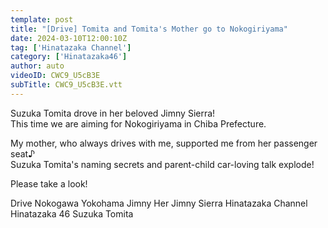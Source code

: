 ```yaml
---
template: post
title: "[Drive] Tomita and Tomita's Mother go to Nokogiriyama"
date: 2024-03-10T12:00:10Z
tag: ['Hinatazaka Channel']
category: ['Hinatazaka46']
author: auto 
videoID: CWC9_U5cB3E
subTitle: CWC9_U5cB3E.vtt
---
```

Suzuka Tomita drove in her beloved Jimny Sierra!  
This time we are aiming for Nokogiriyama in Chiba Prefecture.

My mother, who always drives with me, supported me from her passenger seat♪  
Suzuka Tomita's naming secrets and parent-child car-loving talk explode!

Please take a look!

Drive Nokogawa Yokohama Jimny Her Jimny Sierra Hinatazaka Channel Hinatazaka 46 Suzuka Tomita